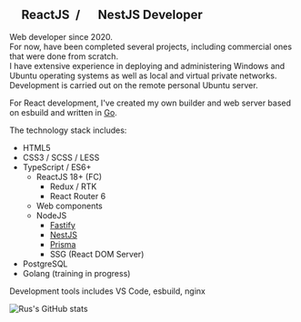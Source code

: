 ## <img src="https://upload.wikimedia.org/wikipedia/commons/a/a7/React-icon.svg" width="16" height="16" /> ReactJS&ensp;/&ensp;<img src="https://upload.wikimedia.org/wikipedia/commons/a/a8/NestJS.svg" width="16" height="16" /> NestJS Developer

Web developer since 2020.  
For now, have been completed several projects, including commercial ones that were done from scratch.  
I have extensive experience in deploying and administering Windows and Ubuntu operating systems as well as local and virtual private networks.  
Development is carried out on the remote personal Ubuntu server.

For React development, I've created my own builder and web server based on esbuild and written in [Go](https://go.dev/).

The technology stack includes:
- HTML5
- CSS3 / SCSS / LESS
- TypeScript / ES6+
  - ReactJS 18+ (FC)
    - Redux / RTK
    - React Router 6
  - Web components
  - NodeJS
    - [Fastify](https://www.fastify.io/)
    - [NestJS](https://nestjs.com/)
    - [Prisma](https://www.prisma.io/)
    - SSG (React DOM Server)
 - PostgreSQL
 - Golang (training in progress)

Development tools includes VS Code, esbuild, nginx

![Rus's GitHub stats](https://github-stats-rus-sharafiev.vercel.app/api?username=rus-sharafiev&count_private=true&show_icons=true&theme=transparent)
